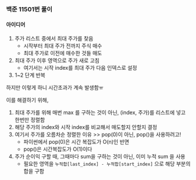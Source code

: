 ### 백준 11501번 풀이
#### 아이디어
1. 주가 리스트 중에서 최대 주가를 찾음
     - 시작부터 최대 주가 전까지 주식 매수
     - 최대 주가로 이전에 매수한 것들 매도
2. 최대 주가 이후 영역으로 주가 새로 고침
     - 여기서는 시작 index를 최대 주가 다음 인덱스로 설정
3. 1~2 단계 반복

하지만 이렇게 하니 시간초과가 계속 발생함ㅠ


이를 해결하기 위해, 

1. 최대 주가를 위해 매번 max 를 구하는 것이 아닌, (index, 주가)를 리스트에 넣고 한번만 정렬함
2. 해당 주가의 index와 시작 index를 비교해서 매도할지 안할지 결정
3. 여기서 주가를 오름차순 정렬한 이유 >> pop(0)이 아닌, pop()을 사용하려고!
     - 파이썬에서 pop(0)은 시간 복잡도가 O(n)인 반면
     - pop()은 시간복잡도가 O(1)이다
4. 주가 순이익 구할 때, 그때마다 sum을 구하는 것이 아닌, 이미 누적 sum 을 사용
    - 필요한 영역을 `누적합[last_index] - 누적합[start_index]` 으로 해당 부분의 합을 구함